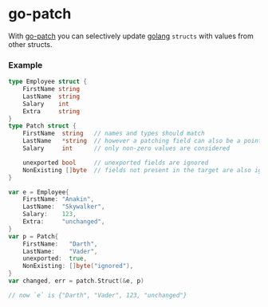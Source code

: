 # go-patch

With [go-patch](https://github.com/aglyzov/go-patch) you can selectively update [golang](http://golang.org) `structs` with
values from other structs.

### Example
```go
type Employee struct {
    FirstName string
    LastName  string
    Salary    int
    Extra     string
}
type Patch struct {
    FirstName  string   // names and types should match
    LastName   *string  // however a patching field can also be a pointer 
    Salary     int      // only non-zero values are considered

    unexported bool     // unexported fields are ignored 
    NonExisting []byte  // fields not present in the target are also ignored
}

var e = Employee{
    FirstName: "Anakin",
    LastName:  "Skywalker",
    Salary:    123,
    Extra:     "unchanged",
}
var p = Patch{
    FirstName:   "Darth",
    LastName:    "Vader",
    unexported:  true,
    NonExisting: []byte("ignored"),
}
var changed, err = patch.Struct(&e, p)

// now `e` is {"Darth", "Vader", 123, "unchanged"}
```
